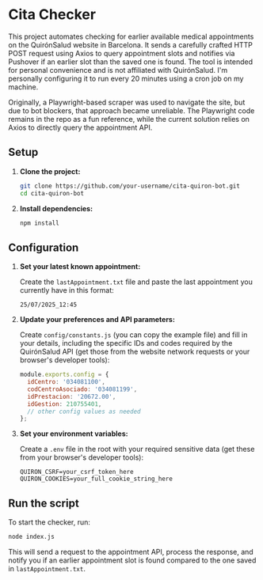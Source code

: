 # Cita Checker

This project automates checking for earlier available medical appointments on the QuirónSalud website in Barcelona. It sends a carefully crafted HTTP POST request using Axios to query appointment slots and notifies via Pushover if an earlier slot than the saved one is found. The tool is intended for personal convenience and is not affiliated with QuirónSalud. I'm personally configuring it to run every 20 minutes using a cron job on my machine.

Originally, a Playwright-based scraper was used to navigate the site, but due to bot blockers, that approach became unreliable. The Playwright code remains in the repo as a fun reference, while the current solution relies on Axios to directly query the appointment API.


## Setup

1. **Clone the project:**

   ```bash
   git clone https://github.com/your-username/cita-quiron-bot.git
   cd cita-quiron-bot
   ```

2. **Install dependencies:**

   ```bash
   npm install
   ```

## Configuration

1. **Set your latest known appointment:**

   Create the `lastAppointment.txt` file and paste the last appointment you currently have in this format:

   ```
   25/07/2025_12:45
   ```

2. **Update your preferences and API parameters:**

   Create `config/constants.js` (you can copy the example file) and fill in your details, including the specific IDs and codes required by the QuirónSalud API (get those from the website network requests or your browser's developer tools):

   ```js
   module.exports.config = {
     idCentro: '034081100',
     codCentroAsociado: '034081199',
     idPrestacion: '20672.00',
     idGestion: 210755401,
     // other config values as needed
   };
   ```

3. **Set your environment variables:**

   Create a `.env` file in the root with your required sensitive data (get these from your browser's developer tools):

   ```
   QUIRON_CSRF=your_csrf_token_here
   QUIRON_COOKIES=your_full_cookie_string_here
   ```

## Run the script

To start the checker, run:

```bash
node index.js
```

This will send a request to the appointment API, process the response, and notify you if an earlier appointment slot is found compared to the one saved in `lastAppointment.txt`.
```